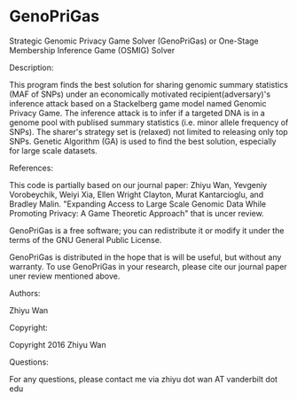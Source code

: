 # GenoPriGas
Strategic Genomic Privacy Game Solver (GenoPriGas) or One-Stage Membership Inference Game (OSMIG) Solver

Description:

This program finds the best solution for sharing genomic summary statistics (MAF of SNPs) under an economically motivated recipient(adversary)'s inference attack based on a Stackelberg game model named Genomic Privacy Game.  The inference attack is to infer if a targeted DNA is in a genome pool with publised summary statistics (i.e. minor allele frequency of SNPs).  The sharer's strategy set is (relaxed) not limited to releasing only top SNPs.  Genetic Algorithm (GA) is used to find the best solution, especially for large scale datasets.

References:

This code is partially based on our journal paper: Zhiyu Wan, Yevgeniy Vorobeychik, Weiyi Xia, Ellen Wright Clayton, Murat Kantarcioglu, and Bradley Malin. "Expanding Access to Large Scale Genomic Data While Promoting Privacy: A Game Theoretic Approach" that is uncer review.

GenoPriGas is a free software; you can redistribute it or modify it under the terms of the GNU General Public License. 

GenoPriGas is distributed in the hope that is will be useful, but without any warranty. To use GenoPriGas in your research, please cite our journal paper uner review mentioned above.

Authors:

Zhiyu Wan

Copyright:

Copyright 2016 Zhiyu Wan

Questions:

For any questions, please contact me via zhiyu dot wan AT vanderbilt dot edu
